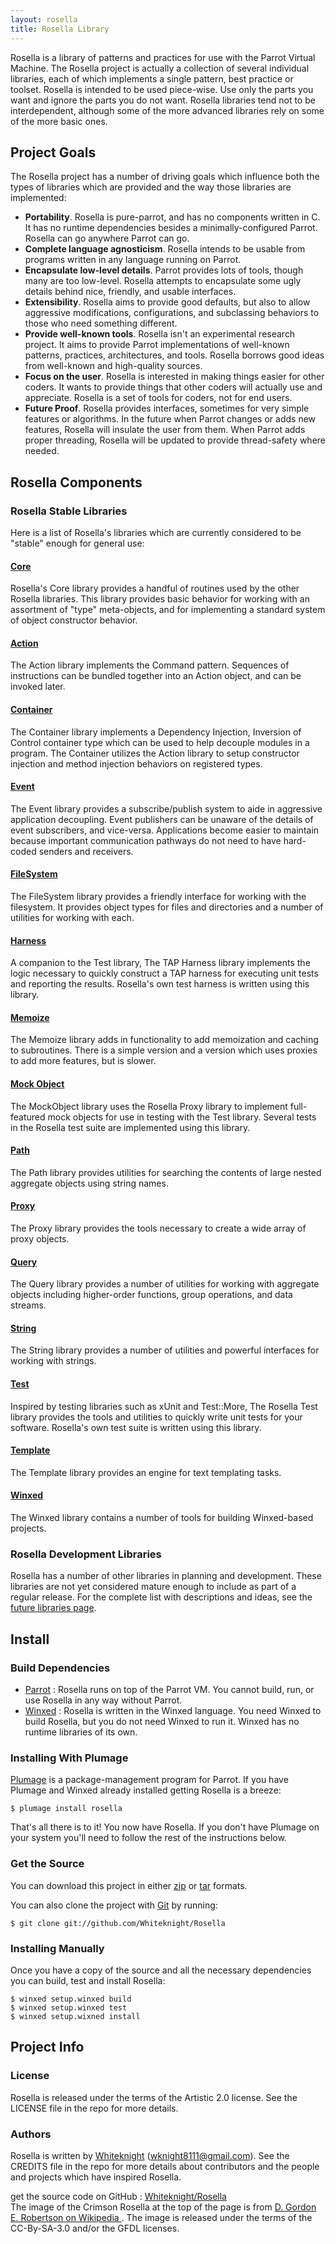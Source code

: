 ```yaml
---
layout: rosella
title: Rosella Library
---
```


Rosella is a library of patterns and practices for use with the Parrot Virtual
Machine. The Rosella project is actually a collection of several individual
libraries, each of which implements a single pattern, best practice or
toolset. Rosella is intended to be used piece-wise. Use only the parts you
want and ignore the parts you do not want. Rosella libraries tend not to be
interdependent, although some of the more advanced libraries rely on some of
the more basic ones.

## Project Goals

The Rosella project has a number of driving goals which influence both the
types of libraries which are provided and the way those libraries are
implemented:

* **Portability**. Rosella is pure-parrot, and has no components written in C.
  It has no runtime dependencies besides a minimally-configured Parrot.
  Rosella can go anywhere Parrot can go.
* **Complete language agnosticism**. Rosella intends to be usable from
  programs written in any language running on Parrot.
* **Encapsulate low-level details**. Parrot provides lots of tools, though
  many are too low-level. Rosella attempts to encapsulate some ugly details
  behind nice, friendly, and usable interfaces.
* **Extensibility**. Rosella aims to provide good defaults, but also to allow
  aggressive modifications, configurations, and subclassing behaviors to those
  who need something different.
* **Provide well-known tools**. Rosella isn't an experimental research
  project. It aims to provide Parrot implementations of well-known patterns,
  practices, architectures, and tools. Rosella borrows good ideas from
  well-known and high-quality sources.
* **Focus on the user**. Rosella is interested in making things easier for
  other coders. It wants to provide things that other coders will actually use
  and appreciate. Rosella is a set of tools for coders, not for end users.
* **Future Proof**. Rosella provides interfaces, sometimes for very simple
  features or algorithms. In the future when Parrot changes or adds new
  features, Rosella will insulate the user from them. When Parrot adds proper
  threading, Rosella will be updated to provide thread-safety where needed.

## Rosella Components

### Rosella Stable Libraries

Here is a list of Rosella's libraries which are currently
considered to be "stable" enough for general use:

#### [Core](/Rosella/libraries/core.html)

Rosella's Core library provides a handful of routines used by
the other Rosella libraries. This library provides basic behavior
for working with an assortment of "type" meta-objects, and for
implementing a standard system of object constructor behavior.

#### [Action](/Rosella/libraries/action.html)

The Action library implements the Command pattern. Sequences of
instructions can be bundled together into an Action object, and
can be invoked later.

#### [Container](/Rosella/libraries/container.html)

The Container library implements a Dependency Injection, Inversion
of Control container type which can be used to help decouple
modules in a program. The Container utilizes the Action library
to setup constructor injection and method injection behaviors
on registered types.

#### [Event](/Rosella/libraries/event.html)

The Event library provides a subscribe/publish system to aide in aggressive
application decoupling. Event publishers can be unaware of the details of
event subscribers, and vice-versa. Applications become easier to maintain
because important communication pathways do not need to have hard-coded
senders and receivers.

#### [FileSystem](/Rosella/libraries/filesystem.html)

The FileSystem library provides a friendly interface for working with the
filesystem. It provides object types for files and directories and a number
of utilities for working with each.

#### [Harness](/Rosella/libraries/harness.html)

A companion to the Test library, The TAP Harness library
implements the logic necessary to quickly construct a TAP harness
for executing unit tests and reporting the results. Rosella's own
test harness is written using this library.

#### [Memoize](/Rosella/libraries/memoize.html)

The Memoize library adds in functionality to add memoization and caching to
subroutines. There is a simple version and a version which uses proxies to add
more features, but is slower.

#### [Mock Object](/Rosella/libraries/mockobject.html)

The MockObject library uses the Rosella Proxy library to implement
full-featured mock objects for use in testing with the Test
library. Several tests in the Rosella test suite are implemented
using this library.

#### [Path](/rosella/libraryes/path.html)

The Path library provides utilities for searching the contents of large nested
aggregate objects using string names.

#### [Proxy](/Rosella/libraries/proxy.html)

The Proxy library provides the tools necessary to create a wide
array of proxy objects.

#### [Query](/Rosella/libraries/query.html)

The Query library provides a number of utilities for working with aggregate
objects including higher-order functions, group operations, and data streams.

#### [String](/Rosella/libraries/string.html)

The String library provides a number of utilities and powerful interfaces for
working with strings.

#### [Test](/Rosella/libraries/test.html)

Inspired by testing libraries such as xUnit and Test::More,
The Rosella Test library provides the tools and utilities to
quickly write unit tests for your software. Rosella's own test
suite is written using this library.

#### [Template](/Rosella/libraries/template.html)

The Template library provides an engine for text templating tasks.

#### [Winxed](/Rosella/libraries/winxed.html)

The Winxed library contains a number of tools for building Winxed-based
projects.

### Rosella Development Libraries

Rosella has a number of other libraries in planning and development. These
libraries are not yet considered mature enough to include as part of a
regular release. For the complete list with descriptions and ideas, see the
[future libraries page](/Rosella/libraries/future.html).

## Install

### Build Dependencies

* [Parrot](http://github.com/parrot/parrot) : Rosella runs on top of the
  Parrot VM. You cannot build, run, or use Rosella in any way without Parrot.
* [Winxed](http://code.google.com/p/winxed) : Rosella is written in the
  Winxed language. You need Winxed to build Rosella, but you do not need
  Winxed to run it. Winxed has no runtime libraries of its own.

### Installing With Plumage

[Plumage](http://github.com/parrot/plumage) is a
package-management program for Parrot. If you have Plumage
and Winxed already installed getting Rosella is a breeze:

    $ plumage install rosella

That's all there is to it! You now have Rosella. If you don't have
Plumage on your system you'll need to follow the rest of the
instructions below.

### Get the Source

You can download this project in either
[zip](http://github.com/Whiteknight/Rosella/zipball/master) or
[tar](http://github.com/Whiteknight/Rosella/tarball/master) formats.

You can also clone the project with [Git](http://git-scm.com)
by running:

    $ git clone git://github.com/Whiteknight/Rosella

### Installing Manually

Once you have a copy of the source and all the necessary
dependencies you can build, test and install Rosella:

    $ winxed setup.winxed build
    $ winxed setup.winxed test
    $ winxed setup.wixned install

## Project Info

### License

Rosella is released under the terms of the Artistic 2.0 license.
See the LICENSE file in the repo for more details.

### Authors

Rosella is written by [Whiteknight](http://whiteknight.github.com)
(wknight8111@gmail.com). See the CREDITS file in the repo for more details
about contributors and the people and projects which have inspired Rosella.

<div class="footer">
    get the source code on GitHub :
    <a href="http://github.com/Whiteknight/Rosella">Whiteknight/Rosella</a>
    <br/>
    The image of the Crimson Rosella at the top of the page is from
    <a href="http://commons.wikimedia.org/wiki/File:Crimson_Rosella,_Culburra_Beech.jpg">
        D. Gordon E. Robertson on Wikipedia
    </a>. The image is released under the terms of the CC-By-SA-3.0 and/or
    the GFDL licenses.
</div>


